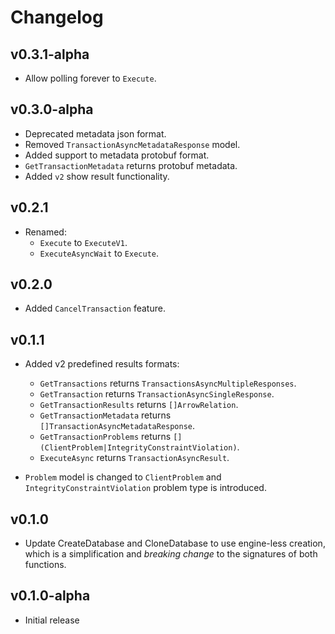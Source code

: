 # Changelog

## v0.3.1-alpha
* Allow polling forever to `Execute`.

## v0.3.0-alpha
* Deprecated metadata json format.
* Removed `TransactionAsyncMetadataResponse` model.
* Added support to metadata protobuf format.
* `GetTransactionMetadata` returns protobuf metadata.
* Added `v2` show result functionality.

## v0.2.1
* Renamed:
  - `Execute` to `ExecuteV1`.
  - `ExecuteAsyncWait` to `Execute`.

## v0.2.0
* Added `CancelTransaction` feature.

## v0.1.1

* Added v2 predefined results formats:
  - `GetTransactions` returns `TransactionsAsyncMultipleResponses`.
  - `GetTransaction` returns `TransactionAsyncSingleResponse`.
  - `GetTransactionResults` returns `[]ArrowRelation`.
  - `GetTransactionMetadata` returns `[]TransactionAsyncMetadataResponse`.
  - `GetTransactionProblems` returns `[](ClientProblem|IntegrityConstraintViolation)`.
  - `ExecuteAsync` returns `TransactionAsyncResult`.

* `Problem` model is changed to `ClientProblem` and `IntegrityConstraintViolation`
problem type is introduced.

## v0.1.0

* Update CreateDatabase and CloneDatabase to use engine-less creation, which
  is a simplification and *breaking change* to the signatures of both functions.

## v0.1.0-alpha
* Initial release
